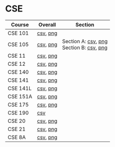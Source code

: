 # CSE

| Course | Overall | Section |
| ------ | ------- | ------- |
| CSE 101 | [csv](https://github.com/UCSD-Historical-Enrollment-Data/2024Summer1/blob/main/overall/CSE%20101.csv), [png](https://raw.githubusercontent.com/UCSD-Historical-Enrollment-Data/2024Summer1/main/plot_overall/CSE%20101.png) |  |
| CSE 105 | [csv](https://github.com/UCSD-Historical-Enrollment-Data/2024Summer1/blob/main/overall/CSE%20105.csv), [png](https://raw.githubusercontent.com/UCSD-Historical-Enrollment-Data/2024Summer1/main/plot_overall/CSE%20105.png) | Section A: [csv](https://github.com/UCSD-Historical-Enrollment-Data/2024Summer1/blob/main/section/CSE%20105_A.csv), [png](https://raw.githubusercontent.com/UCSD-Historical-Enrollment-Data/2024Summer1/main/plot_section/CSE%20105_A.png)<br>Section B: [csv](https://github.com/UCSD-Historical-Enrollment-Data/2024Summer1/blob/main/section/CSE%20105_B.csv), [png](https://raw.githubusercontent.com/UCSD-Historical-Enrollment-Data/2024Summer1/main/plot_section/CSE%20105_B.png) |
| CSE 11 | [csv](https://github.com/UCSD-Historical-Enrollment-Data/2024Summer1/blob/main/overall/CSE%2011.csv), [png](https://raw.githubusercontent.com/UCSD-Historical-Enrollment-Data/2024Summer1/main/plot_overall/CSE%2011.png) |  |
| CSE 12 | [csv](https://github.com/UCSD-Historical-Enrollment-Data/2024Summer1/blob/main/overall/CSE%2012.csv), [png](https://raw.githubusercontent.com/UCSD-Historical-Enrollment-Data/2024Summer1/main/plot_overall/CSE%2012.png) |  |
| CSE 140 | [csv](https://github.com/UCSD-Historical-Enrollment-Data/2024Summer1/blob/main/overall/CSE%20140.csv), [png](https://raw.githubusercontent.com/UCSD-Historical-Enrollment-Data/2024Summer1/main/plot_overall/CSE%20140.png) |  |
| CSE 141 | [csv](https://github.com/UCSD-Historical-Enrollment-Data/2024Summer1/blob/main/overall/CSE%20141.csv), [png](https://raw.githubusercontent.com/UCSD-Historical-Enrollment-Data/2024Summer1/main/plot_overall/CSE%20141.png) |  |
| CSE 141L | [csv](https://github.com/UCSD-Historical-Enrollment-Data/2024Summer1/blob/main/overall/CSE%20141L.csv), [png](https://raw.githubusercontent.com/UCSD-Historical-Enrollment-Data/2024Summer1/main/plot_overall/CSE%20141L.png) |  |
| CSE 151A | [csv](https://github.com/UCSD-Historical-Enrollment-Data/2024Summer1/blob/main/overall/CSE%20151A.csv), [png](https://raw.githubusercontent.com/UCSD-Historical-Enrollment-Data/2024Summer1/main/plot_overall/CSE%20151A.png) |  |
| CSE 175 | [csv](https://github.com/UCSD-Historical-Enrollment-Data/2024Summer1/blob/main/overall/CSE%20175.csv), [png](https://raw.githubusercontent.com/UCSD-Historical-Enrollment-Data/2024Summer1/main/plot_overall/CSE%20175.png) |  |
| CSE 190 | [csv](https://github.com/UCSD-Historical-Enrollment-Data/2024Summer1/blob/main/overall/CSE%20190.csv) |  |
| CSE 20 | [csv](https://github.com/UCSD-Historical-Enrollment-Data/2024Summer1/blob/main/overall/CSE%2020.csv), [png](https://raw.githubusercontent.com/UCSD-Historical-Enrollment-Data/2024Summer1/main/plot_overall/CSE%2020.png) |  |
| CSE 21 | [csv](https://github.com/UCSD-Historical-Enrollment-Data/2024Summer1/blob/main/overall/CSE%2021.csv), [png](https://raw.githubusercontent.com/UCSD-Historical-Enrollment-Data/2024Summer1/main/plot_overall/CSE%2021.png) |  |
| CSE 8A | [csv](https://github.com/UCSD-Historical-Enrollment-Data/2024Summer1/blob/main/overall/CSE%208A.csv), [png](https://raw.githubusercontent.com/UCSD-Historical-Enrollment-Data/2024Summer1/main/plot_overall/CSE%208A.png) |  |
